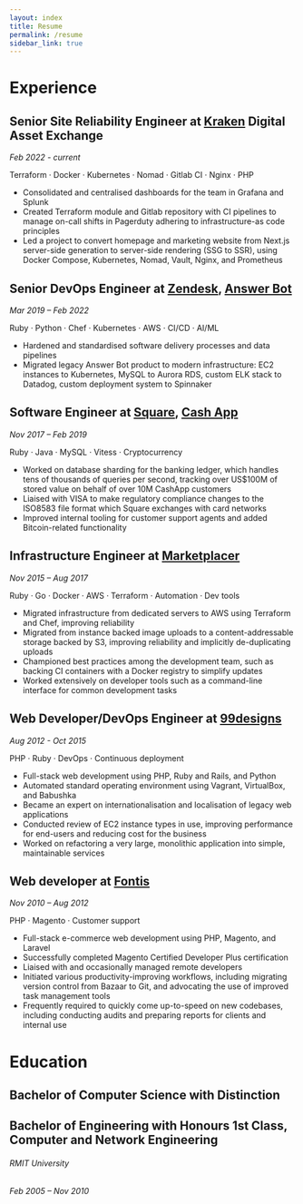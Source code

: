 ```yaml
---
layout: index
title: Resume
permalink: /resume
sidebar_link: true
---
```

# Experience

## Senior Site Reliability Engineer at [Kraken] Digital Asset Exchange

<!-- markdown-link-check-disable-next-line -->
[Kraken]: <https://www.kraken.com>

*Feb 2022 - current*

Terraform · Docker · Kubernetes · Nomad · Gitlab CI · Nginx · PHP

- Consolidated and centralised dashboards for the team in Grafana and Splunk
- Created Terraform module and Gitlab repository with CI pipelines to manage on-call shifts in Pagerduty adhering to infrastructure-as code principles
- Led a project to convert homepage and marketing website from Next.js server-side generation to server-side rendering (SSG to SSR), using Docker Compose, Kubernetes, Nomad, Vault, Nginx, and Prometheus


## Senior DevOps Engineer at [Zendesk], [Answer Bot]

[Zendesk]: <https://zendesk.com>
[Answer Bot]: <https://www.zendesk.com/service/answer-bot/>

*Mar 2019 – Feb 2022*

Ruby · Python · Chef · Kubernetes · AWS · CI/CD · AI/ML

- Hardened and standardised software delivery processes and data
  pipelines
- Migrated legacy Answer Bot product to modern infrastructure: EC2
  instances to Kubernetes, MySQL to Aurora RDS, custom ELK stack to
  Datadog, custom deployment system to Spinnaker


## Software Engineer at [Square], [Cash App]

[Square]: <https://squareup.com>
[Cash App]: <https://cash.app>

*Nov 2017 – Feb 2019*

Ruby · Java · MySQL · Vitess · Cryptocurrency

- Worked on database sharding for the banking ledger, which handles
  tens of thousands of queries per second, tracking over US$100M of
  stored value on behalf of over 10M CashApp customers
- Liaised with VISA to make regulatory compliance changes to the
  ISO8583 file format which Square exchanges with card networks
- Improved internal tooling for customer support agents and added
  Bitcoin-related functionality


## Infrastructure Engineer at [Marketplacer]

[Marketplacer]: <https://marketplacer.com>

*Nov 2015 – Aug 2017*

Ruby · Go · Docker · AWS · Terraform · Automation · Dev tools

- Migrated infrastructure from dedicated servers to AWS using Terraform
  and Chef, improving reliability
- Migrated from instance backed image uploads to a content-addressable
  storage backed by S3, improving reliability and implicitly
  de-duplicating uploads
- Championed best practices among the development team, such as backing
  CI containers with a Docker registry to simplify updates
- Worked extensively on developer tools such as a command-line
  interface for common development tasks


## Web Developer/DevOps Engineer at [99designs]

[99designs]: <https://99designs.com>

*Aug 2012 - Oct 2015*

PHP · Ruby · DevOps · Continuous deployment

- Full-stack web development using PHP, Ruby and Rails, and Python
- Automated standard operating environment using Vagrant, VirtualBox,
  and Babushka
- Became an expert on internationalisation and localisation of legacy
  web applications
- Conducted review of EC2 instance types in use, improving performance
  for end-users and reducing cost for the business
- Worked on refactoring a very large, monolithic application into
  simple, maintainable services


## Web developer at [Fontis]

[Fontis]: <https://fontis.com.au>

*Nov 2010 – Aug 2012*

PHP · Magento · Customer support

- Full-stack e-commerce web development using PHP, Magento, and Laravel
- Successfully completed Magento Certified Developer Plus certification
- Liaised with and occasionally managed remote developers
- Initiated various productivity-improving workflows, including
  migrating version control from Bazaar to Git, and advocating the use
  of improved task management tools
- Frequently required to quickly come up-to-speed on new codebases,
  including conducting audits and preparing reports for clients and
  internal use



# Education

## Bachelor of Computer Science with Distinction
## Bachelor of Engineering with Honours 1st Class, Computer and Network Engineering

###### RMIT University
*Feb 2005 – Nov 2010*
